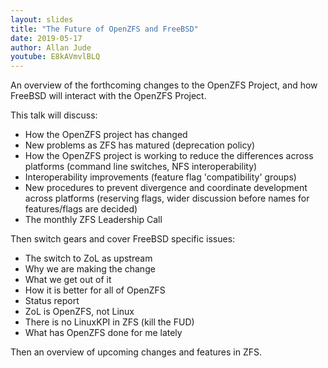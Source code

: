 ```yaml
---
layout: slides
title: "The Future of OpenZFS and FreeBSD"
date: 2019-05-17
author: Allan Jude
youtube: E8kAVmvlBLQ
---
```

An overview of the forthcoming changes to the OpenZFS Project, and how FreeBSD will interact with the OpenZFS Project.

This talk will discuss:

* How the OpenZFS project has changed
* New problems as ZFS has matured (deprecation policy)
* How the OpenZFS project is working to reduce the differences across platforms (command line switches, NFS interoperability)
* Interoperability improvements (feature flag 'compatibility' groups)
* New procedures to prevent divergence and coordinate development across platforms (reserving flags, wider discussion before names for features/flags are decided)
* The monthly ZFS Leadership Call

Then switch gears and cover FreeBSD specific issues:

* The switch to ZoL as upstream
* Why we are making the change
* What we get out of it
* How it is better for all of OpenZFS
* Status report
* ZoL is OpenZFS, not Linux
* There is no LinuxKPI in ZFS (kill the FUD)
* What has OpenZFS done for me lately

Then an overview of upcoming changes and features in ZFS.
